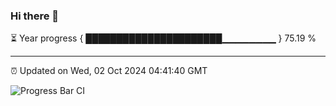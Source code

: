 ### Hi there 👋

⏳ Year progress { ██████████████████████▁▁▁▁▁▁▁▁ } 75.19 %

---

⏰ Updated on Wed, 02 Oct 2024 04:41:40 GMT

![Progress Bar CI](https://github.com/IshwaranRudhara/GIT-ACTION/workflows/Progress%20Bar%20CI/badge.svg)
